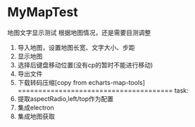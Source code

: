 # MyMapTest
地图文字显示测试
根据地图情况，还是需要目测调整
1. 导入地图，设置地图长宽、文字大小、步距
2. 显示地图
3. 选择后键盘移动位置(没有cp的暂时不能进行移动)
4. 导出文件
5. 下载转码压缩[copy from echarts-map-tools]
======================================
task:  
1. 提取aspectRadio,left/top作为配置
3. 集成electron
4. 集成地图获取